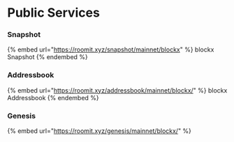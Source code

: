 # Public Services

### Snapshot

{% embed url="https://roomit.xyz/snapshot/mainnet/blockx" %}
blockx Snapshot
{% endembed %}

<!-- ### Wasm

{% embed url="https://roomit.xyz/wasm/mainnet/blockx/" %}
blockx Wasm
{% endembed %} -->

### Addressbook

{% embed url="https://roomit.xyz/addressbook/mainnet/blockx/" %}
blockx Addressbook
{% endembed %}

### Genesis

{% embed url="https://roomit.xyz/genesis/mainnet/blockx/" %}
